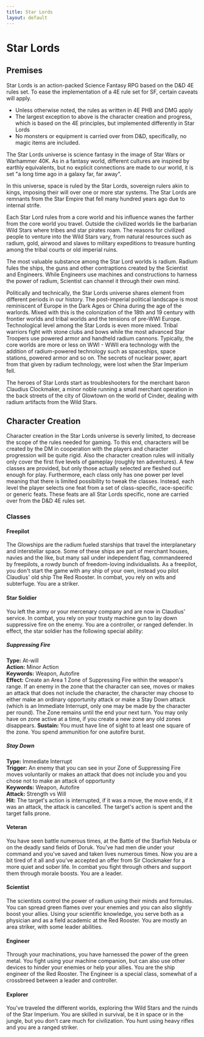 ```yaml
---
title: Star Lords
layout: default
---
```


# Star Lords

## Premises

Star Lords is an action-packed Science Fantasy RPG based on the D&D 4E rules set. To ease the implementation of a 4E rule set for SF, certain caveats will apply.

* Unless otherwise noted, the rules as written in 4E PHB and DMG apply
* The largest exception to above is the character creation and progress, which is based on the 4E principles, but implemented differently in Star Lords
* No monsters or equipment is carried over from D&D, specifically, no magic items are included.

The Star Lords universe is science fantasy in the image of Star Wars or Warhammer 40K. As in a fantasy world, different cultures are inspired by earthly equivalents, but no explicit connections are made to our world, it is set "a long time ago in a galaxy far, far away".

In this universe, space is ruled by the Star Lords, sovereign rulers akin to kings, imposing their will over one or more star systems. The Star Lords are remnants from the Star Empire that fell many hundred years ago due to internal strife.

Each Star Lord rules from a core world and his influence wanes the farther from the core world you travel. Outside the civilized worlds lie the barbarian Wild Stars where tribes and star pirates roam. The reasons for civilized people to venture into the Wild Stars vary, from natural resources such as radium, gold, airwood and slaves to military expeditions to treasure hunting among the tribal courts or old imperial ruins.

The most valuable substance among the Star Lord worlds is radium. Radium fules the ships, the guns and other contraptions created by the Scientist and Engineers. While Engineers use machines and constructions to harness the power of radium, Scientist can channel it through their own mind.

Politically and technically, the Star Lords universe shares element from different periods in our history. The post-imperial political landscape is most reminiscent of Europe in the Dark Ages or China during the age of the warlords. Mixed with this is the colonization of the 18th and 19 century with frontier worlds and tribal worlds and the tensions of pre-WWI Europe. Technological level among the Star Lords is even more mixed. Tribal warriors fight with stone clubs and bows while the most advanced Star Troopers use powered armor and handheld radium cannons. Typically, the core worlds are more or less on WWI - WWII era technology with the addition of radium-powered technology such as spaceships, space stations, powered armor and so on. The secrets of nuclear power, apart from that given by radium technology, were lost when the Star Imperium fell.

The heroes of Star Lords start as troubleshooters for the merchant baron Claudius Clockmaker, a minor noble running a small merchant operation in the back streets of the city of Glowtown on the world of Cinder, dealing with radium artifacts from the Wild Stars.

## Character Creation

Character creation in the Star Lords universe is severly limited, to decrease the scope of the rules needed for gaming. To this end, characters will be created by the DM in cooperation with the players and character progression will be quite rigid. Also the character creation rules will initially only cover the first five levels of gameplay (roughly ten adventures). A few classes are provided, but only those actually selected are fleshed out enough for play. Furthermore, each class only has one power per level meaning that there is limited possibility to tweak the classes. Instead, each level the player selects one feat from a set of class-specific, race-specific or generic feats. These feats are all Star Lords specific, none are carried over from the D&D 4E rules set.

### Classes

#### Freepilot
The Glowships are the radium fueled starships that travel the interplanetary and interstellar space. Some of these ships are part of merchant houses, navies and the like, but many sail under independent flag, commandeered by freepilots, a rowdy bunch of freedom-loving individualists. As a freepilot, you don't start the game with any ship of your own, instead you pilot Claudius' old ship The Red Rooster. In combat, you rely on wits and subterfuge. You are a striker.

#### Star Soldier
You left the army or your mercenary company and are now in Claudius' service. In combat, you rely on your trusty machine gun to lay down suppressive fire on the enemy. You are a controller, or ranged defender. In effect, the star soldier has the following special ability:

##### Suppressing Fire
**Type:** At-will  
**Action:** Minor Action  
**Keywords:** Weapon, Autofire  
**Effect:** Create an Area 1 Zone of Suppressing Fire within the weapon's range. If an enemy in the zone that the character can see, moves or makes an attack that does not include the character, the character may choose to either make an ordinary opportunity attack or make a Stay Down attack (which is an Immediate Interrupt, only one may be made by the character per round). The Zone remains until the end your next turn. You may only have on zone active at a time, if you create a new zone any old zones disappears.
**Sustain:** You must have line of sight to at least one square of the zone. You spend ammunition for one autofire burst.

##### Stay Down
**Type:** Immediate Interrupt  
**Trigger:** An enemy that you can see in your Zone of Suppressing Fire moves voluntarily or makes an attack that does not include you and you chose not to make an attack of opportunity  
**Keywords:** Weapon, Autofire  
**Attack:** Strength vs Will  
**Hit:** The target's action is interrupted, if it was a move, the move ends, if it was an attack, the attack is cancelled. The target's action is spent and the target falls prone.

#### Veteran
You have seen battle numerous times, at the Battle of the Starfish Nebula or on the deadly sand fields of Doruk. You've had men die under your command and you've saved and taken lives numerous times. Now you are a bit tired of it all and you've accepted an offer from Sir Clockmaker for a more quiet and sober life. In combat you fight through others and support them through morale boosts. You are a leader.

#### Scientist
The scientists control the power of radium using their minds and formulas. You can spread green flames over your enemies and you can also slightly boost your allies. Using your scientific knowledge, you serve both as a physician and as a field academic at the Red Rooster. You are mostly an area striker, with some leader abilities.

#### Engineer
Through your machinations, you have harnessed the power of the green metal. You fight using your machine companion, but can also use other devices to hinder your enemies or help your allies. You are the ship engineer of the Red Rooster. The Engineer is a special class, somewhat of a crossbreed between a leader and controller.

#### Explorer
You've traveled the different worlds, exploring thw Wild Stars and the ruinds of the Star Imperium. You are skilled in survival, be it in space or in the jungle, but you don't care much for civilization. You hunt using heavy rifles and you are a ranged striker.